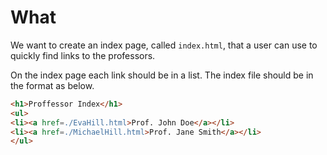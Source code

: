 # What 

We want to create an index page, called `index.html`, that a user can use to quickly find links to the professors. 

On the index page each link should be in a list. 
The index file should be in the format as below.
```html 
<h1>Proffessor Index</h1>
<ul>
<li><a href=./EvaHill.html>Prof. John Doe</a></li>
<li><a href=./MichaelHill.html>Prof. Jane Smith</a></li>
</ul>
``` 
